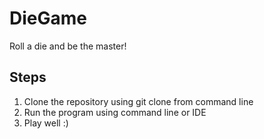 # DieGame
Roll a die and be the master!

## Steps
1. Clone the repository using git clone from command line
2. Run the program using command line or IDE
3. Play well :)
